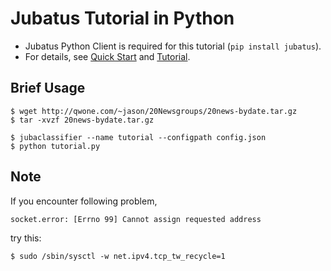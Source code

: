 Jubatus Tutorial in Python
==========================

* Jubatus Python Client is required for this tutorial (`pip install jubatus`).
* For details, see [Quick Start](http://jubat.us/en/quickstart.html) and [Tutorial](http://jubat.us/en/tutorial.html).

Brief Usage
-----------

```
$ wget http://qwone.com/~jason/20Newsgroups/20news-bydate.tar.gz
$ tar -xvzf 20news-bydate.tar.gz

$ jubaclassifier --name tutorial --configpath config.json
$ python tutorial.py
```

Note
----

If you encounter following problem,

```
socket.error: [Errno 99] Cannot assign requested address
```

try this:

```
$ sudo /sbin/sysctl -w net.ipv4.tcp_tw_recycle=1
```
